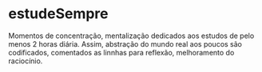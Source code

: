 # estudeSempre
Momentos de concentração, mentalização dedicados aos estudos de pelo menos 2 horas diária.
 Assim, abstração do mundo real aos poucos são codificados, comentados as linnhas para reflexão, melhoramento do raciocínio.
